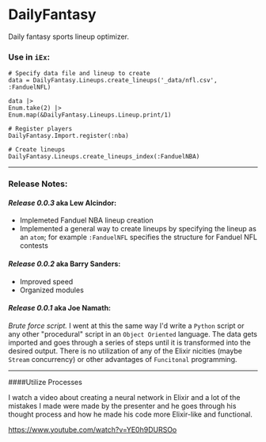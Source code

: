 # DailyFantasy

Daily fantasy sports lineup optimizer.

### Use in `iEx`:

    # Specify data file and lineup to create
    data = DailyFantasy.Lineups.create_lineups('_data/nfl.csv', :FanduelNFL)

    data |>
    Enum.take(2) |>
    Enum.map(&DailyFantasy.Lineups.Lineup.print/1)

    # Register players
    DailyFantasy.Import.register(:nba)

    # Create lineups
    DailyFantasy.Lineups.create_lineups_index(:FanduelNBA)

---

### Release Notes:

#### *Release 0.0.3* aka Lew Alcindor:

* Implemeted Fanduel NBA lineup creation
* Implemented a general way to create lineups by specifying the lineup as an `atom`; for example `:FanduelNFL` specifies the structure for Fanduel NFL contests

#### *Release 0.0.2* aka Barry Sanders:

* Improved speed
* Organized modules

#### *Release 0.0.1* aka Joe Namath:

*Brute force script.* I went at this the same way I'd write a `Python` script or any other "procedural" script in an `Object Oriented` language. The data gets imported and goes through a series of steps until it is transformed into the desired output. There is no utilization of any of the Elixir nicities (maybe `Stream` concurrency) or other advantages of `Funcitonal` programming.

---

####Utilize Processes

I watch a video about creating a neural network in Elixir and a lot of the mistakes I made were made by the presenter and he goes through his thought process and how he made his code more Elixir-like and functional.

https://www.youtube.com/watch?v=YE0h9DURSOo
